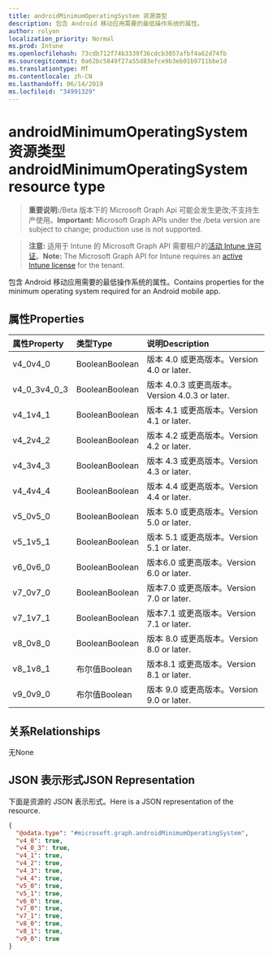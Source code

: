 ```yaml
---
title: androidMinimumOperatingSystem 资源类型
description: 包含 Android 移动应用需要的最低操作系统的属性。
author: rolyon
localization_priority: Normal
ms.prod: Intune
ms.openlocfilehash: 73cdb712f74b3339f36cdcb3057afbf4a62d74fb
ms.sourcegitcommit: 0a62bc5849f27a55d83efce9b3eb01b9711bbe1d
ms.translationtype: MT
ms.contentlocale: zh-CN
ms.lasthandoff: 06/14/2019
ms.locfileid: "34991329"
---
```

# <a name="androidminimumoperatingsystem-resource-type"></a><span data-ttu-id="656b5-103">androidMinimumOperatingSystem 资源类型</span><span class="sxs-lookup"><span data-stu-id="656b5-103">androidMinimumOperatingSystem resource type</span></span>

> <span data-ttu-id="656b5-104">**重要说明:**/Beta 版本下的 Microsoft Graph Api 可能会发生更改;不支持生产使用。</span><span class="sxs-lookup"><span data-stu-id="656b5-104">**Important:** Microsoft Graph APIs under the /beta version are subject to change; production use is not supported.</span></span>

> <span data-ttu-id="656b5-105">**注意:** 适用于 Intune 的 Microsoft Graph API 需要租户的[活动 Intune 许可证](https://go.microsoft.com/fwlink/?linkid=839381)。</span><span class="sxs-lookup"><span data-stu-id="656b5-105">**Note:** The Microsoft Graph API for Intune requires an [active Intune license](https://go.microsoft.com/fwlink/?linkid=839381) for the tenant.</span></span>

<span data-ttu-id="656b5-106">包含 Android 移动应用需要的最低操作系统的属性。</span><span class="sxs-lookup"><span data-stu-id="656b5-106">Contains properties for the minimum operating system required for an Android mobile app.</span></span>

## <a name="properties"></a><span data-ttu-id="656b5-107">属性</span><span class="sxs-lookup"><span data-stu-id="656b5-107">Properties</span></span>
|<span data-ttu-id="656b5-108">属性</span><span class="sxs-lookup"><span data-stu-id="656b5-108">Property</span></span>|<span data-ttu-id="656b5-109">类型</span><span class="sxs-lookup"><span data-stu-id="656b5-109">Type</span></span>|<span data-ttu-id="656b5-110">说明</span><span class="sxs-lookup"><span data-stu-id="656b5-110">Description</span></span>|
|:---|:---|:---|
|<span data-ttu-id="656b5-111">v4_0</span><span class="sxs-lookup"><span data-stu-id="656b5-111">v4_0</span></span>|<span data-ttu-id="656b5-112">Boolean</span><span class="sxs-lookup"><span data-stu-id="656b5-112">Boolean</span></span>|<span data-ttu-id="656b5-113">版本 4.0 或更高版本。</span><span class="sxs-lookup"><span data-stu-id="656b5-113">Version 4.0 or later.</span></span>|
|<span data-ttu-id="656b5-114">v4_0_3</span><span class="sxs-lookup"><span data-stu-id="656b5-114">v4_0_3</span></span>|<span data-ttu-id="656b5-115">Boolean</span><span class="sxs-lookup"><span data-stu-id="656b5-115">Boolean</span></span>|<span data-ttu-id="656b5-116">版本 4.0.3 或更高版本。</span><span class="sxs-lookup"><span data-stu-id="656b5-116">Version 4.0.3 or later.</span></span>|
|<span data-ttu-id="656b5-117">v4_1</span><span class="sxs-lookup"><span data-stu-id="656b5-117">v4_1</span></span>|<span data-ttu-id="656b5-118">Boolean</span><span class="sxs-lookup"><span data-stu-id="656b5-118">Boolean</span></span>|<span data-ttu-id="656b5-119">版本 4.1 或更高版本。</span><span class="sxs-lookup"><span data-stu-id="656b5-119">Version 4.1 or later.</span></span>|
|<span data-ttu-id="656b5-120">v4_2</span><span class="sxs-lookup"><span data-stu-id="656b5-120">v4_2</span></span>|<span data-ttu-id="656b5-121">Boolean</span><span class="sxs-lookup"><span data-stu-id="656b5-121">Boolean</span></span>|<span data-ttu-id="656b5-122">版本 4.2 或更高版本。</span><span class="sxs-lookup"><span data-stu-id="656b5-122">Version 4.2 or later.</span></span>|
|<span data-ttu-id="656b5-123">v4_3</span><span class="sxs-lookup"><span data-stu-id="656b5-123">v4_3</span></span>|<span data-ttu-id="656b5-124">Boolean</span><span class="sxs-lookup"><span data-stu-id="656b5-124">Boolean</span></span>|<span data-ttu-id="656b5-125">版本 4.3 或更高版本。</span><span class="sxs-lookup"><span data-stu-id="656b5-125">Version 4.3 or later.</span></span>|
|<span data-ttu-id="656b5-126">v4_4</span><span class="sxs-lookup"><span data-stu-id="656b5-126">v4_4</span></span>|<span data-ttu-id="656b5-127">Boolean</span><span class="sxs-lookup"><span data-stu-id="656b5-127">Boolean</span></span>|<span data-ttu-id="656b5-128">版本 4.4 或更高版本。</span><span class="sxs-lookup"><span data-stu-id="656b5-128">Version 4.4 or later.</span></span>|
|<span data-ttu-id="656b5-129">v5_0</span><span class="sxs-lookup"><span data-stu-id="656b5-129">v5_0</span></span>|<span data-ttu-id="656b5-130">Boolean</span><span class="sxs-lookup"><span data-stu-id="656b5-130">Boolean</span></span>|<span data-ttu-id="656b5-131">版本 5.0 或更高版本。</span><span class="sxs-lookup"><span data-stu-id="656b5-131">Version 5.0 or later.</span></span>|
|<span data-ttu-id="656b5-132">v5_1</span><span class="sxs-lookup"><span data-stu-id="656b5-132">v5_1</span></span>|<span data-ttu-id="656b5-133">Boolean</span><span class="sxs-lookup"><span data-stu-id="656b5-133">Boolean</span></span>|<span data-ttu-id="656b5-134">版本 5.1 或更高版本。</span><span class="sxs-lookup"><span data-stu-id="656b5-134">Version 5.1 or later.</span></span>|
|<span data-ttu-id="656b5-135">v6_0</span><span class="sxs-lookup"><span data-stu-id="656b5-135">v6_0</span></span>|<span data-ttu-id="656b5-136">Boolean</span><span class="sxs-lookup"><span data-stu-id="656b5-136">Boolean</span></span>|<span data-ttu-id="656b5-137">版本6.0 或更高版本。</span><span class="sxs-lookup"><span data-stu-id="656b5-137">Version 6.0 or later.</span></span>|
|<span data-ttu-id="656b5-138">v7_0</span><span class="sxs-lookup"><span data-stu-id="656b5-138">v7_0</span></span>|<span data-ttu-id="656b5-139">Boolean</span><span class="sxs-lookup"><span data-stu-id="656b5-139">Boolean</span></span>|<span data-ttu-id="656b5-140">版本7.0 或更高版本。</span><span class="sxs-lookup"><span data-stu-id="656b5-140">Version 7.0 or later.</span></span>|
|<span data-ttu-id="656b5-141">v7_1</span><span class="sxs-lookup"><span data-stu-id="656b5-141">v7_1</span></span>|<span data-ttu-id="656b5-142">Boolean</span><span class="sxs-lookup"><span data-stu-id="656b5-142">Boolean</span></span>|<span data-ttu-id="656b5-143">版本7.1 或更高版本。</span><span class="sxs-lookup"><span data-stu-id="656b5-143">Version 7.1 or later.</span></span>|
|<span data-ttu-id="656b5-144">v8_0</span><span class="sxs-lookup"><span data-stu-id="656b5-144">v8_0</span></span>|<span data-ttu-id="656b5-145">Boolean</span><span class="sxs-lookup"><span data-stu-id="656b5-145">Boolean</span></span>|<span data-ttu-id="656b5-146">版本 8.0 或更高版本。</span><span class="sxs-lookup"><span data-stu-id="656b5-146">Version 8.0 or later.</span></span>|
|<span data-ttu-id="656b5-147">v8_1</span><span class="sxs-lookup"><span data-stu-id="656b5-147">v8_1</span></span>|<span data-ttu-id="656b5-148">布尔值</span><span class="sxs-lookup"><span data-stu-id="656b5-148">Boolean</span></span>|<span data-ttu-id="656b5-149">版本8.1 或更高版本。</span><span class="sxs-lookup"><span data-stu-id="656b5-149">Version 8.1 or later.</span></span>|
|<span data-ttu-id="656b5-150">v9_0</span><span class="sxs-lookup"><span data-stu-id="656b5-150">v9_0</span></span>|<span data-ttu-id="656b5-151">布尔值</span><span class="sxs-lookup"><span data-stu-id="656b5-151">Boolean</span></span>|<span data-ttu-id="656b5-152">版本 9.0 或更高版本。</span><span class="sxs-lookup"><span data-stu-id="656b5-152">Version 9.0 or later.</span></span>|

## <a name="relationships"></a><span data-ttu-id="656b5-153">关系</span><span class="sxs-lookup"><span data-stu-id="656b5-153">Relationships</span></span>
<span data-ttu-id="656b5-154">无</span><span class="sxs-lookup"><span data-stu-id="656b5-154">None</span></span>

## <a name="json-representation"></a><span data-ttu-id="656b5-155">JSON 表示形式</span><span class="sxs-lookup"><span data-stu-id="656b5-155">JSON Representation</span></span>
<span data-ttu-id="656b5-156">下面是资源的 JSON 表示形式。</span><span class="sxs-lookup"><span data-stu-id="656b5-156">Here is a JSON representation of the resource.</span></span>
<!-- {
  "blockType": "resource",
  "@odata.type": "microsoft.graph.androidMinimumOperatingSystem"
}
-->
``` json
{
  "@odata.type": "#microsoft.graph.androidMinimumOperatingSystem",
  "v4_0": true,
  "v4_0_3": true,
  "v4_1": true,
  "v4_2": true,
  "v4_3": true,
  "v4_4": true,
  "v5_0": true,
  "v5_1": true,
  "v6_0": true,
  "v7_0": true,
  "v7_1": true,
  "v8_0": true,
  "v8_1": true,
  "v9_0": true
}
```





